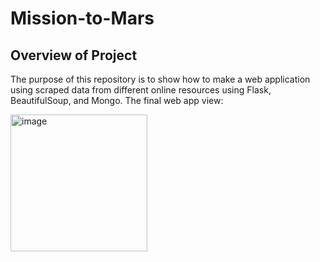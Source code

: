 # Mission-to-Mars

## Overview of Project
The purpose of this repository is to show how to make a web application using scraped data from different online resources using Flask, BeautifulSoup, and Mongo. The final web app view:

<img width="219" alt="image" src="https://user-images.githubusercontent.com/20058842/184276702-2f6fdbe3-152c-4d2e-9ed9-680f46b77b53.png">
